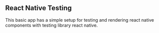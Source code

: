 ## React Native Testing

This basic app has a simple setup for testing and rendering react native components with testing library react native.